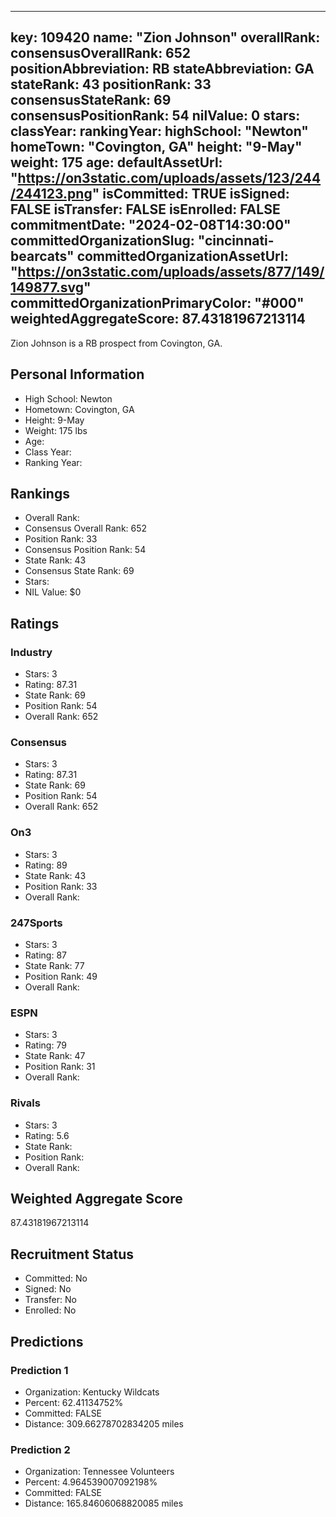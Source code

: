 ---
  key: 109420
  name: "Zion Johnson"
  overallRank: 
  consensusOverallRank: 652
  positionAbbreviation: RB
  stateAbbreviation: GA
  stateRank: 43
  positionRank: 33
  consensusStateRank: 69
  consensusPositionRank: 54
  nilValue: 0
  stars: 
  classYear: 
  rankingYear: 
  highSchool: "Newton"
  homeTown: "Covington, GA"
  height: "9-May"
  weight: 175
  age: 
  defaultAssetUrl: "https://on3static.com/uploads/assets/123/244/244123.png"
  isCommitted: TRUE
  isSigned: FALSE
  isTransfer: FALSE
  isEnrolled: FALSE
  commitmentDate: "2024-02-08T14:30:00"
  committedOrganizationSlug: "cincinnati-bearcats"
  committedOrganizationAssetUrl: "https://on3static.com/uploads/assets/877/149/149877.svg"
  committedOrganizationPrimaryColor: "#000"
  weightedAggregateScore: 87.43181967213114
  ---
  
  Zion Johnson is a RB prospect from Covington, GA.
  
  ## Personal Information
  - High School: Newton
  - Hometown: Covington, GA
  - Height: 9-May
  - Weight: 175 lbs
  - Age: 
  - Class Year: 
  - Ranking Year: 
  
  ## Rankings
  - Overall Rank: 
  - Consensus Overall Rank: 652
  - Position Rank: 33
  - Consensus Position Rank: 54
  - State Rank: 43
  - Consensus State Rank: 69
  - Stars: 
  - NIL Value: $0
  
  ## Ratings
  
  ### Industry
  - Stars: 3
  - Rating: 87.31
  - State Rank: 69
  - Position Rank: 54
  - Overall Rank: 652
  
  ### Consensus
  - Stars: 3
  - Rating: 87.31
  - State Rank: 69
  - Position Rank: 54
  - Overall Rank: 652
  
  ### On3
  - Stars: 3
  - Rating: 89
  - State Rank: 43
  - Position Rank: 33
  - Overall Rank: 
  
  ### 247Sports
  - Stars: 3
  - Rating: 87
  - State Rank: 77
  - Position Rank: 49
  - Overall Rank: 
  
  ### ESPN
  - Stars: 3
  - Rating: 79
  - State Rank: 47
  - Position Rank: 31
  - Overall Rank: 
  
  ### Rivals
  - Stars: 3
  - Rating: 5.6
  - State Rank: 
  - Position Rank: 
  - Overall Rank: 
  
  ## Weighted Aggregate Score
  87.43181967213114
  
  ## Recruitment Status
  - Committed: No
  - Signed: No
  - Transfer: No
  - Enrolled: No
  
  
  
  ## Predictions
  
  ### Prediction 1
  - Organization: Kentucky Wildcats
  - Percent: 62.41134752%
  - Committed: FALSE
  - Distance: 309.66278702834205 miles
  
  ### Prediction 2
  - Organization: Tennessee Volunteers
  - Percent: 4.964539007092198%
  - Committed: FALSE
  - Distance: 165.84606068820085 miles
  